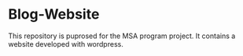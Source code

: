 # Blog-Website
This repository is puprosed for the MSA program project. It contains a website developed with wordpress.

